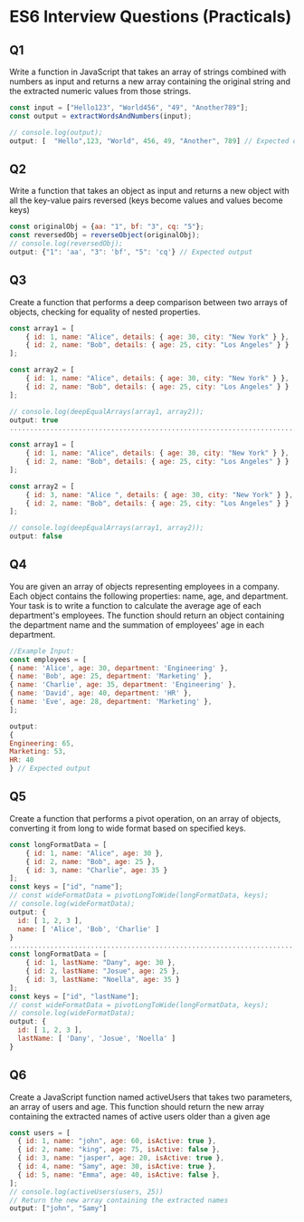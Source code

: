 # ES6 Interview Questions (Practicals)


## Q1
Write a function in JavaScript that takes an array of strings combined with numbers as input and returns a new array containing the original string and the extracted numeric values from those strings.

```js
const input = ["Hello123", "World456", "49", "Another789"];
const output = extractWordsAndNumbers(input);

// console.log(output);
output: [  "Hello",123, "World", 456, 49, "Another", 789] // Expected output

```

## Q2
Write a function that takes an object as input and returns a new object with all the key-value pairs reversed (keys become values and values become keys)

```js
const originalObj = {aa: "1", bf: "3", cq: "5"};
const reversedObj = reverseObject(originalObj);
// console.log(reversedObj); 
output: {"1": 'aa', "3": 'bf', "5": 'cq'} // Expected output

```

## Q3
Create a function that performs a deep comparison between two arrays of objects, checking for equality of nested properties.

```js
const array1 = [
    { id: 1, name: "Alice", details: { age: 30, city: "New York" } },
    { id: 2, name: "Bob", details: { age: 25, city: "Los Angeles" } }
];

const array2 = [
    { id: 1, name: "Alice", details: { age: 30, city: "New York" } },
    { id: 2, name: "Bob", details: { age: 25, city: "Los Angeles" } }
];

// console.log(deepEqualArrays(array1, array2));
output: true
......................................................................................

const array1 = [
    { id: 1, name: "Alice", details: { age: 30, city: "New York" } },
    { id: 2, name: "Bob", details: { age: 25, city: "Los Angeles" } }
];

const array2 = [
    { id: 3, name: "Alice ", details: { age: 30, city: "New York" } },
    { id: 2, name: "Bob", details: { age: 25, city: "Los Angeles" } }
];

// console.log(deepEqualArrays(array1, array2));
output: false

```

## Q4
You are given an array of objects representing employees in a company. Each object contains the following properties: name, age, and department. Your task is to write a function to calculate the average age of each department's employees. The function should return an object containing the department name and the summation of employees' age in each department.

```js
//Example Input:
const employees = [
{ name: 'Alice', age: 30, department: 'Engineering' },
{ name: 'Bob', age: 25, department: 'Marketing' },
{ name: 'Charlie', age: 35, department: 'Engineering' },
{ name: 'David', age: 40, department: 'HR' },
{ name: 'Eve', age: 28, department: 'Marketing' },
];

output:
{
Engineering: 65,
Marketing: 53,
HR: 40
} // Expected output

```

## Q5

Create a function that performs a pivot operation, on an array of objects, converting it from long to wide format based on specified keys.

```js
const longFormatData = [
    { id: 1, name: "Alice", age: 30 },
    { id: 2, name: "Bob", age: 25 },
    { id: 3, name: "Charlie", age: 35 }
];
const keys = ["id", "name"];
// const wideFormatData = pivotLongToWide(longFormatData, keys);
// console.log(wideFormatData);
output: {
  id: [ 1, 2, 3 ],
  name: [ 'Alice', 'Bob', 'Charlie' ]
}
..................................................................................
const longFormatData = [
    { id: 1, lastName: "Dany", age: 30 },
    { id: 2, lastName: "Josue", age: 25 },
    { id: 3, lastName: "Noella", age: 35 }
];
const keys = ["id", "lastName"];
// const wideFormatData = pivotLongToWide(longFormatData, keys);
// console.log(wideFormatData);
output: {
  id: [ 1, 2, 3 ],
  lastName: [ 'Dany', 'Josue', 'Noella' ]
}

```

## Q6

Create a JavaScript function named activeUsers that takes two parameters, an array of users and age. This function should return the new array containing the extracted names of active users older than a given age

```js
const users = [
  { id: 1, name: "john", age: 60, isActive: true },
  { id: 2, name: "king", age: 75, isActive: false },
  { id: 3, name: "jasper", age: 20, isActive: true },
  { id: 4, name: "Samy", age: 30, isActive: true },
  { id: 5, name: "Emma", age: 40, isActive: false },
];
// console.log(activeUsers(users, 25))
// Return the new array containing the extracted names
output: ["john", "Samy"]

```

